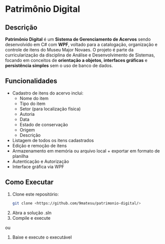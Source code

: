 # Patrimônio Digital

## Descrição
**Patrimônio Digital** é um **Sistema de Gerenciamento de Acervos** sendo desenvolvido em C# com **WPF**, voltado para a catalogação, organização e controle de itens do Museu Major Novaes. 
O projeto é parte da curricularização da disciplina de Análise e Desenvolvimento de Sistemas, focando em conceitos de **orientação a objetos**, **interfaces gráficas** e **persistência simples** sem o uso de banco de dados.

## Funcionalidades
- Cadastro de itens do acervo inclui:
  - Nome do item
  - Tipo do item
  - Setor (para localização física)
  - Autoria
  - Data
  - Estado de conservação
  - Origem
  - Descrição
- Listagem de todos os itens cadastrados
- Edição e remoção de itens
- Armazenamento em memória ou arquivo local + exportar em formato de planilha
- Autenticação e Autorização
- Interface gráfica via WPF

## Como Executar
1. Clone este repositório:
   ```bash
   git clone <https://github.com/9matesu/patrimonio-digital/>
2. Abra a solução .sln
3. Compile e execute

ou

1. Baixe e execute o executável
